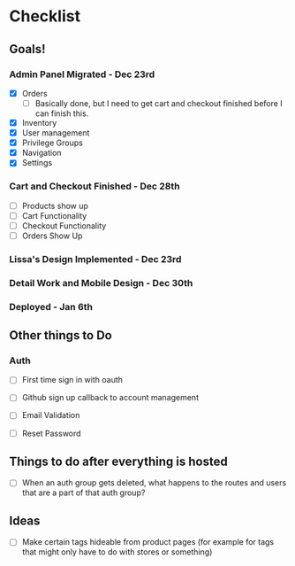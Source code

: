 # Checklist

## Goals!
### Admin Panel Migrated - Dec 23rd
- [x] Orders
    - [ ] Basically done, but I need to get cart and checkout finished before I can finish this.
- [x] Inventory
- [x] User management
- [x] Privilege Groups
- [x] Navigation
- [x] Settings
### Cart and Checkout Finished - Dec 28th
- [ ] Products show up
- [ ] Cart Functionality
- [ ] Checkout Functionality
- [ ] Orders Show Up
### Lissa's Design Implemented - Dec 23rd
### Detail Work and Mobile Design - Dec 30th
### Deployed - Jan 6th

## Other things to Do 

### Auth
- [ ] First time sign in with oauth
- [ ] Github sign up callback to account management
- [ ] Email Validation
- [ ] Reset Password


## Things to do after everything is hosted
- [ ] When an auth group gets deleted, what happens to the routes and users that are a part of that auth group?

## Ideas
- [ ] Make certain tags hideable from product pages (for example for tags that might only have to do with stores or something)

